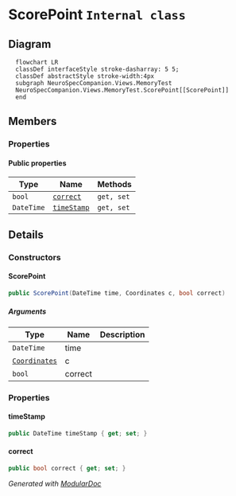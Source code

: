 # ScorePoint `Internal class`

## Diagram
```mermaid
  flowchart LR
  classDef interfaceStyle stroke-dasharray: 5 5;
  classDef abstractStyle stroke-width:4px
  subgraph NeuroSpecCompanion.Views.MemoryTest
  NeuroSpecCompanion.Views.MemoryTest.ScorePoint[[ScorePoint]]
  end
```

## Members
### Properties
#### Public  properties
| Type | Name | Methods |
| --- | --- | --- |
| `bool` | [`correct`](#correct) | `get, set` |
| `DateTime` | [`timeStamp`](#timestamp) | `get, set` |

## Details
### Constructors
#### ScorePoint
```csharp
public ScorePoint(DateTime time, Coordinates c, bool correct)
```
##### Arguments
| Type | Name | Description |
| --- | --- | --- |
| `DateTime` | time |   |
| [`Coordinates`](./neurospeccompanionviewsmemorytest-Coordinates) | c |   |
| `bool` | correct |   |

### Properties
#### timeStamp
```csharp
public DateTime timeStamp { get; set; }
```

#### correct
```csharp
public bool correct { get; set; }
```

*Generated with* [*ModularDoc*](https://github.com/hailstorm75/ModularDoc)
